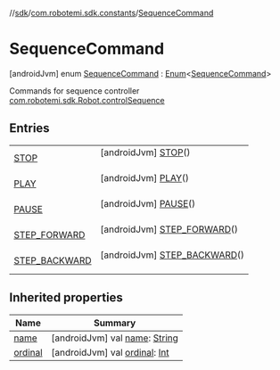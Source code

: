 //[sdk](../../../index.md)/[com.robotemi.sdk.constants](../index.md)/[SequenceCommand](index.md)



# SequenceCommand  
 [androidJvm] enum [SequenceCommand](index.md) : [Enum](https://kotlinlang.org/api/latest/jvm/stdlib/kotlin/-enum/index.html)<[SequenceCommand](index.md)> 

Commands for sequence controller [com.robotemi.sdk.Robot.controlSequence](../../com.robotemi.sdk/-robot/control-sequence.md)

   


## Entries  
  
| | |
|---|---|
| <a name="com.robotemi.sdk.constants/SequenceCommand.STOP///PointingToDeclaration/"></a>[STOP](-s-t-o-p/index.md)| <a name="com.robotemi.sdk.constants/SequenceCommand.STOP///PointingToDeclaration/"></a> [androidJvm] [STOP](-s-t-o-p/index.md)()  <br>   <br>|
| <a name="com.robotemi.sdk.constants/SequenceCommand.PLAY///PointingToDeclaration/"></a>[PLAY](-p-l-a-y/index.md)| <a name="com.robotemi.sdk.constants/SequenceCommand.PLAY///PointingToDeclaration/"></a> [androidJvm] [PLAY](-p-l-a-y/index.md)()  <br>   <br>|
| <a name="com.robotemi.sdk.constants/SequenceCommand.PAUSE///PointingToDeclaration/"></a>[PAUSE](-p-a-u-s-e/index.md)| <a name="com.robotemi.sdk.constants/SequenceCommand.PAUSE///PointingToDeclaration/"></a> [androidJvm] [PAUSE](-p-a-u-s-e/index.md)()  <br>   <br>|
| <a name="com.robotemi.sdk.constants/SequenceCommand.STEP_FORWARD///PointingToDeclaration/"></a>[STEP_FORWARD](-s-t-e-p_-f-o-r-w-a-r-d/index.md)| <a name="com.robotemi.sdk.constants/SequenceCommand.STEP_FORWARD///PointingToDeclaration/"></a> [androidJvm] [STEP_FORWARD](-s-t-e-p_-f-o-r-w-a-r-d/index.md)()  <br>   <br>|
| <a name="com.robotemi.sdk.constants/SequenceCommand.STEP_BACKWARD///PointingToDeclaration/"></a>[STEP_BACKWARD](-s-t-e-p_-b-a-c-k-w-a-r-d/index.md)| <a name="com.robotemi.sdk.constants/SequenceCommand.STEP_BACKWARD///PointingToDeclaration/"></a> [androidJvm] [STEP_BACKWARD](-s-t-e-p_-b-a-c-k-w-a-r-d/index.md)()  <br>   <br>|


## Inherited properties  
  
|  Name |  Summary | 
|---|---|
| <a name="com.robotemi.sdk.constants/SequenceCommand/name/#/PointingToDeclaration/"></a>[name](index.md#%5Bcom.robotemi.sdk.constants%2FSequenceCommand%2Fname%2F%23%2FPointingToDeclaration%2F%5D%2FProperties%2F-2100633493)| <a name="com.robotemi.sdk.constants/SequenceCommand/name/#/PointingToDeclaration/"></a> [androidJvm] val [name](index.md#%5Bcom.robotemi.sdk.constants%2FSequenceCommand%2Fname%2F%23%2FPointingToDeclaration%2F%5D%2FProperties%2F-2100633493): [String](https://kotlinlang.org/api/latest/jvm/stdlib/kotlin/-string/index.html)   <br>|
| <a name="com.robotemi.sdk.constants/SequenceCommand/ordinal/#/PointingToDeclaration/"></a>[ordinal](index.md#%5Bcom.robotemi.sdk.constants%2FSequenceCommand%2Fordinal%2F%23%2FPointingToDeclaration%2F%5D%2FProperties%2F-2100633493)| <a name="com.robotemi.sdk.constants/SequenceCommand/ordinal/#/PointingToDeclaration/"></a> [androidJvm] val [ordinal](index.md#%5Bcom.robotemi.sdk.constants%2FSequenceCommand%2Fordinal%2F%23%2FPointingToDeclaration%2F%5D%2FProperties%2F-2100633493): [Int](https://kotlinlang.org/api/latest/jvm/stdlib/kotlin/-int/index.html)   <br>|

